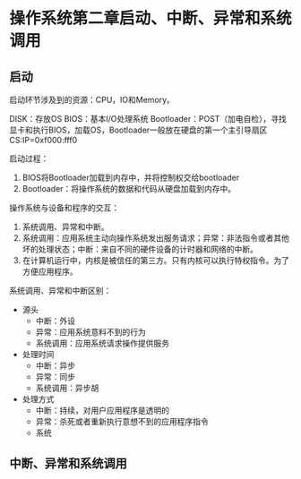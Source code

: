 # 操作系统第二章启动、中断、异常和系统调用

## 启动

启动环节涉及到的资源：CPU，IO和Memory。

DISK：存放OS
BIOS：基本I/O处理系统
Bootloader：POST（加电自检），寻找显卡和执行BIOS，加载OS，Bootloader一般放在硬盘的第一个主引导扇区
CS:IP=0xf000:fff0

启动过程：

1. BIOS将Bootloader加载到内存中，并将控制权交给bootloader
2. Bootloader：将操作系统的数据和代码从硬盘加载到内存中。

操作系统与设备和程序的交互：

1. 系统调用、异常和中断。
2. 系统调用：应用系统主动向操作系统发出服务请求；异常：非法指令或者其他坏的处理状态；中断：来自不同的硬件设备的计时器和网络的中断。
3. 在计算机运行中，内核是被信任的第三方。只有内核可以执行特权指令。为了方便应用程序。

系统调用、异常和中断区别：

- 源头
    - 中断：外设 
    - 异常：应用系统意料不到的行为
    - 系统调用：应用系统请求操作提供服务
- 处理时间
    - 中断：异步
    - 异常：同步
    - 系统调用：异步胡
- 处理方式
    - 中断：持续，对用户应用程序是透明的
    - 异常：杀死或者重新执行意想不到的应用程序指令
    - 系统             

## 中断、异常和系统调用